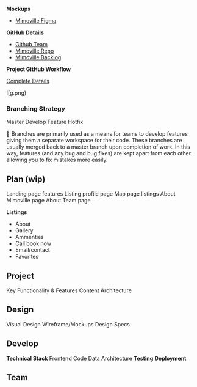 **Mockups**

-   [Mimoville Figma](https://www.figma.com/file/Dhyy2aOyKQBgXNzFpRAPol/Mimoville-1.0)

**GitHub Details**

-   [Github Team](https://github.com/orgs/mimodevs/teams/cohort-12-team)
-   [Mimoville Repo](https://github.com/mimodevs/cohort12-team-mimoville)
-   [Mimoville Backlog](https://github.com/orgs/mimodevs/projects/1/views/1)

**Project GitHub Workflow**

[Complete Details](https://gist.github.com/thakichowdhury/b4ac923f2c451bed9716bf01d2b78c48)

![g.png)

### Branching Strategy

Master
Develop
Feature
Hotfix

<aside> 🚨 Branches are primarily used as a means for teams to develop features giving them a separate workspace for their code. These branches are usually merged back to a master branch upon completion of work. In this way, features (and any bug and bug fixes) are kept apart from each other allowing you to fix mistakes more easily.

</aside>


## Plan (wip)
Landing page features
Listing profile page
Map page listings
About Mimoville page
About Team page

**Listings**
 - About
 - Gallery
 - Ammenties
 - Call book now
 - Email/contact
 - Favorites

## Project
Key Functionality & Features
Content Architecture

## Design
Visual Design
Wireframe/Mockups
Design Specs

## Develop

**Technical Stack**
Frontend Code
Data Architecture
**Testing**
**Deployment**

## Team
